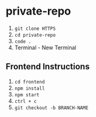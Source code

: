 # private-repo

1. `git clone HTTPS`
2. `cd private-repo`
3. `code .`
4. Terminal - New Terminal

## Frontend Instructions

1. `cd frontend`
2. `npm install`
3. `npm start`
4. `ctrl + c`
5. `git checkout -b BRANCH-NAME`
